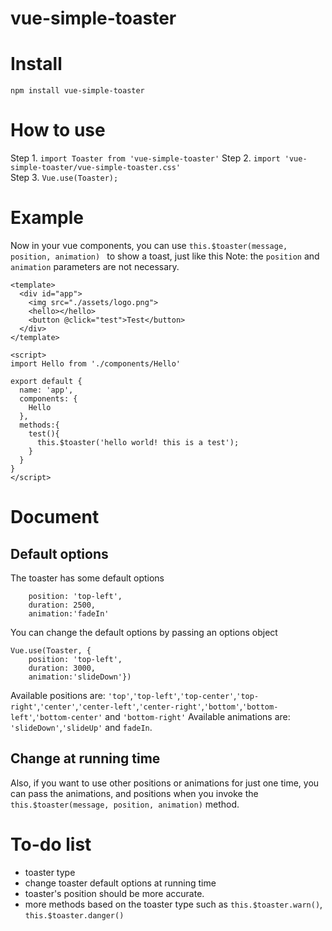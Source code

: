 # vue-simple-toaster
# Install
`npm install vue-simple-toaster`
# How to use
Step 1. `import Toaster from 'vue-simple-toaster'`
Step 2. `import 'vue-simple-toaster/vue-simple-toaster.css'`      
Step 3. `Vue.use(Toaster);`
# Example
Now in your vue components, you can use `this.$toaster(message, position, animation) ` to show a toast, just like this
Note: the `position` and `animation` parameters are not necessary.
```
<template>
  <div id="app">
    <img src="./assets/logo.png">
    <hello></hello>
    <button @click="test">Test</button>
  </div>
</template>

<script>
import Hello from './components/Hello'

export default {
  name: 'app',
  components: {
    Hello
  },
  methods:{
    test(){
      this.$toaster('hello world! this is a test');
    }
  }
}
</script>
```
# Document
## Default options
The toaster has some default options
```
    position: 'top-left',
    duration: 2500,
    animation:'fadeIn'
```
You can change the default options by passing an options object
```
Vue.use(Toaster, {
    position: 'top-left',
    duration: 3000,
    animation:'slideDown'})
```   
Available positions are: `'top'`,`'top-left'`,`'top-center'`,`'top-right'`,`'center'`,`'center-left'`,`'center-right'`,`'bottom'`,`'bottom-left'`,`'bottom-center'` and `'bottom-right'`
Available animations are: `'slideDown'`,`'slideUp'` and `fadeIn`.
## Change at running time
Also, if you want to use other positions or animations for just one time, you can pass the animations, and positions when you invoke the `this.$toaster(message, position, animation)` method. 
# To-do list
- toaster type
- change toaster default options at running time
- toaster's position should be more accurate.
- more methods based on the toaster type such as `this.$toaster.warn()`, `this.$toaster.danger()`
